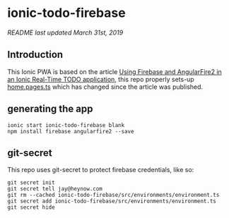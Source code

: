 # ionic-todo-firebase

*README last updated March 31st, 2019*

## Introduction

This Ionic PWA is based on the article [Using Firebase and AngularFire2 in an Ionic Real-Time TODO application](https://www.javascripttuts.com/using-firebase-and-angularfire2-in-an-ionic-real-time-todo-application/), this repo properly sets-up [home.pages.ts](<./ionic-todo-firebase/src/app/home/home.page.ts>) which has changed since the article was published.

## generating the app
```
ionic start ionic-todo-firebase blank
npm install firebase angularfire2 --save
```

## git-secret

This repo uses git-secret to protect firebase credentials, like so:
```
git secret init
git secret tell jay@heynow.com
git rm --cached ionic-todo-firebase/src/environments/environment.ts
git secret add ionic-todo-firebase/src/environments/environment.ts
git secret hide
```

